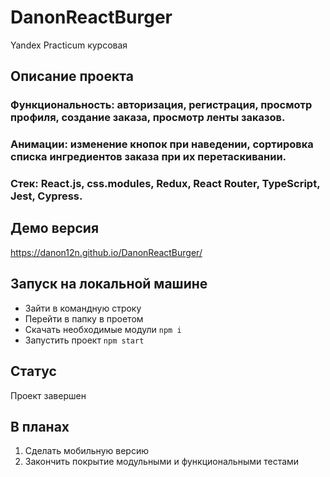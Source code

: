 # DanonReactBurger
Yandex Practicum курсовая

## Описание проекта
### Функциональность: авторизация, регистрация, просмотр профиля, создание заказа, просмотр ленты заказов.

### Анимации: изменение кнопок при наведении, сортировка списка ингредиентов заказа при их перетаскивании.

### Стек: React.js, css.modules, Redux, React Router, TypeScript, Jest, Cypress.

## Демо версия
https://danon12n.github.io/DanonReactBurger/

## Запуск на локальной машине
- Зайти в командную строку 
- Перейти в папку в проетом
- Скачать необходимые модули ```npm i```
- Запустить проект ```npm start```

## Статус
Проект завершен

## В планах
1) Сделать мобильную версию
2) Закончить покрытие модульными и функциональными тестами
